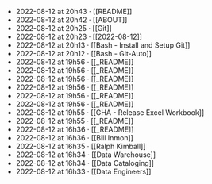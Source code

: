 - 2022-08-12 at 20h43 · [[README]]
- 2022-08-12 at 20h42 · [[ABOUT]]
- 2022-08-12 at 20h25 · [[Git]]
- 2022-08-12 at 20h23 · [[2022-08-12]]
- 2022-08-12 at 20h13 · [[Bash - Install and Setup Git]]
- 2022-08-12 at 20h12 · [[Bash - Git-Auto]]
- 2022-08-12 at 19h56 · [[_README]]
- 2022-08-12 at 19h56 · [[_README]]
- 2022-08-12 at 19h56 · [[_README]]
- 2022-08-12 at 19h56 · [[_README]]
- 2022-08-12 at 19h56 · [[_README]]
- 2022-08-12 at 19h56 · [[_README]]
- 2022-08-12 at 19h55 · [[GHA - Release Excel Workbook]]
- 2022-08-12 at 19h55 · [[_README]]
- 2022-08-12 at 16h36 · [[_README]]
- 2022-08-12 at 16h36 · [[Bill Inmon]]
- 2022-08-12 at 16h35 · [[Ralph Kimball]]
- 2022-08-12 at 16h34 · [[Data Warehouse]]
- 2022-08-12 at 16h34 · [[Data Cataloging]]
- 2022-08-12 at 16h33 · [[Data Engineers]]

